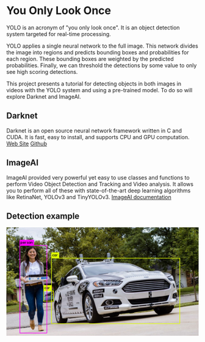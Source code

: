 # You Only Look Once

YOLO is an acronym of "you only look once". It is an object detection system targeted for real-time processing.

YOLO applies a single neural network to the full image. This network divides the image into regions and predicts bounding boxes and probabilities for each region. These bounding boxes are weighted by the predicted probabilities. Finally, we can threshold the detections by some value to only see high scoring detections.

This project presents a tutorial for detecting objects in both images in videos with the YOLO system and using a pre-trained model. To do so will explore Darknet and ImageAI.


## Darknet

Darknet is an open source neural network framework written in C and CUDA. It is fast, easy to install, and supports CPU and GPU computation. [Web Site](https://pjreddie.com/darknet/) [Github](https://github.com/pjreddie/darknet)


## ImageAI

ImageAI provided very powerful yet easy to use classes and functions to perform Video Object Detection and Tracking and Video analysis. It allows you to perform all of these with state-of-the-art deep learning algorithms like RetinaNet, YOLOv3 and TinyYOLOv3. [ImageAI documentation](https://imageai.readthedocs.io/en/latest/video/index.html)

## Detection example

<p align="center">
  <img src="data/yolo_image.png" width="700" title="detection">
</p>
